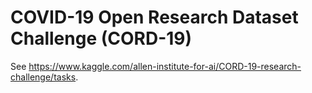 # COVID-19 Open Research Dataset Challenge (CORD-19) #

See https://www.kaggle.com/allen-institute-for-ai/CORD-19-research-challenge/tasks.
